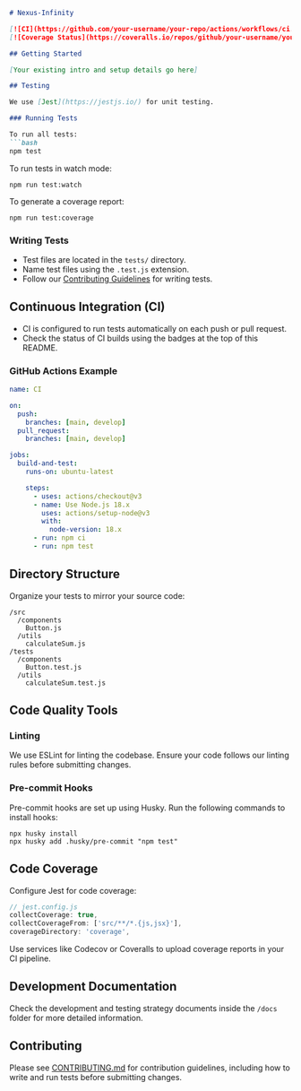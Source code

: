 ```markdown
# Nexus-Infinity

[![CI](https://github.com/your-username/your-repo/actions/workflows/ci.yml/badge.svg)](https://github.com/your-username/your-repo/actions/workflows/ci.yml)
[![Coverage Status](https://coveralls.io/repos/github/your-username/your-repo/badge.svg?branch=main)](https://coveralls.io/github/your-username/your-repo?branch=main)

## Getting Started

[Your existing intro and setup details go here]

## Testing

We use [Jest](https://jestjs.io/) for unit testing.

### Running Tests

To run all tests:
```bash
npm test
```

To run tests in watch mode:

```shellscript
npm run test:watch
```

To generate a coverage report:

```shellscript
npm run test:coverage
```

### Writing Tests

- Test files are located in the `tests/` directory.
- Name test files using the `.test.js` extension.
- Follow our [Contributing Guidelines](CONTRIBUTING.md) for writing tests.


## Continuous Integration (CI)

- CI is configured to run tests automatically on each push or pull request.
- Check the status of CI builds using the badges at the top of this README.


### GitHub Actions Example

```yaml
name: CI

on:
  push:
    branches: [main, develop]
  pull_request:
    branches: [main, develop]

jobs:
  build-and-test:
    runs-on: ubuntu-latest

    steps:
      - uses: actions/checkout@v3
      - name: Use Node.js 18.x
        uses: actions/setup-node@v3
        with:
          node-version: 18.x
      - run: npm ci
      - run: npm test
```

## Directory Structure

Organize your tests to mirror your source code:

```plaintext
/src
  /components
    Button.js
  /utils
    calculateSum.js
/tests
  /components
    Button.test.js
  /utils
    calculateSum.test.js
```

## Code Quality Tools

### Linting

We use ESLint for linting the codebase. Ensure your code follows our linting rules before submitting changes.

### Pre-commit Hooks

Pre-commit hooks are set up using Husky. Run the following commands to install hooks:

```shellscript
npx husky install
npx husky add .husky/pre-commit "npm test"
```

## Code Coverage

Configure Jest for code coverage:

```javascript
// jest.config.js
collectCoverage: true,
collectCoverageFrom: ['src/**/*.{js,jsx}'],
coverageDirectory: 'coverage',
```

Use services like Codecov or Coveralls to upload coverage reports in your CI pipeline.

## Development Documentation

Check the development and testing strategy documents inside the `/docs` folder for more detailed information.

## Contributing

Please see [CONTRIBUTING.md](CONTRIBUTING.md) for contribution guidelines, including how to write and run tests before submitting changes.
